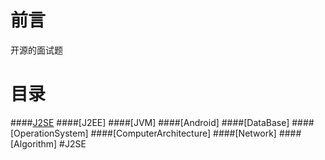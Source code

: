 # 前言
开源的面试题
# 目录
####[J2SE](#J2SE)
####[J2EE]
####[JVM]
####[Android]
####[DataBase]
####[OperationSystem]
####[ComputerArchitecture]
####[Network]
####[Algorithm]
#J2SE